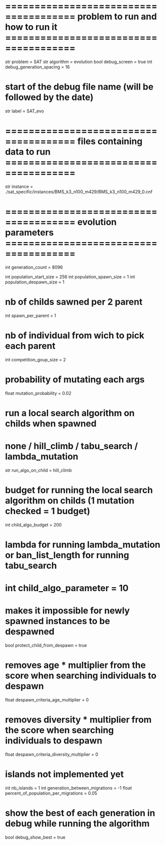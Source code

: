 # ====================================== problem to run and how to run it ======================================
str     problem = SAT
str     algorithm = evolution
bool    debug_screen = true
int     debug_generation_spacing = 16

# start of the debug file name (will be followed by the date)
str     label = SAT_evo

# ====================================== files containing data to run ======================================
str     instance = ./sat_specific/instances/BMS_k3_n100_m429/BMS_k3_n100_m429_0.cnf

# ====================================== evolution parameters ======================================
int     generation_count = 8096

int     population_start_size = 256
int     population_spawn_size = 1
int     population_despawn_size = 1


# nb of childs sawned per 2 parent
int     spawn_per_parent = 1
# nb of individual from wich to pick each parent
int     competition_goup_size = 2
# probability of mutating each args
float   mutation_probability = 0.02
# run a local search algorithm on childs when spawned
# none / hill_climb / tabu_search / lambda_mutation
str     run_algo_on_child = hill_climb
# budget for running the local search algorithm on childs (1 mutation checked = 1 budget)
int     child_algo_budget = 200
# lambda for running lambda_mutation or ban_list_length for running tabu_search
# int     child_algo_parameter = 10
# makes it impossible for newly spawned instances to be despawned
bool    protect_child_from_despawn = true


# removes age * multiplier from the score when searching individuals to despawn
float   despawn_criteria_age_multiplier = 0
# removes diversity * multiplier from the score when searching individuals to despawn
float   despawn_criteria_diversity_multiplier = 0

# islands not implemented yet
int     nb_islands = 1
int     generation_between_migrations = -1
float   percent_of_population_per_migrations = 0.05

# show the best of each generation in debug while running the algorithm
bool    debug_show_best = true
